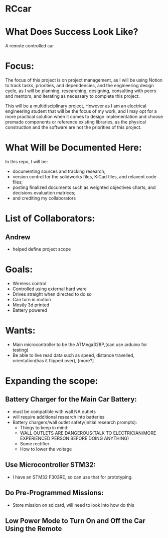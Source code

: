 # RCcar
# What Does Success Look Like?

A remote controlled car

# Focus:
The focus of this project is on project management, as I will be using Notion to track tasks, priorities, 
and dependencies, and the engineering design cycle, as I will be planning, researching, designing, consulting with peers and mentors, 
and iterating as necessary to complete this project.

This will be a multidisciplinary project, 
However as I am an electrical engineering student that will be the focus of my work, 
and I may opt for a more practical solution when it comes to design implementation and choose premade components or reference existing libraries, 
as the physical construction and the software are not the priorities of this project.

# What Will be Documented Here:
In this repo, I will be:
- documenting sources and tracking research;
- version control for the solidworks files, KiCad files, and relavent code files;
- posting finalized documents such as weighted objectives charts, and decisions evaluation matrices;
- and crediting my collaborators

# List of Collaborators:
## Andrew
- helped define project scope


# Goals:
- Wireless control
- Controlled using external hard ware
- Drives straight when directed to do so
- Can turn in motion
- Mostly 3d printed
- Battery powered


# Wants:
- Main microcontroller to be the ATMega328P,(can use arduino for testing)
- Be able to live read data such as speed, distance travelled, orientation(has it flipped over), [more?]




# Expanding the scope:
## Battery Charger for the Main Car Battery: 
- must be compatible with wall NA outlets
- will require additional research into batteries
- Battery chargers/wall outlet safety(initial research prompts):
	- Things to keep in mind:
	- WALL OUTLETS ARE DANGEROUS(TALK TO ELECTRICIAN/MORE EXPERIENCED PERSON BEFORE DOING ANYTHING)
	- Some rectifier
	- How to lower the voltage
## Use Microcontroller STM32:
- I have an STM32 F303RE, so can use that for prototyping.
## Do Pre-Programmed Missions:
- Store mission on sd card, will need to look into how do this
## Low Power Mode to Turn On and Off the Car Using the Remote
